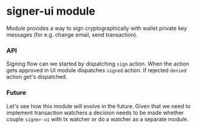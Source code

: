 # signer-ui module

Module provides a way to sign cryptographically with wallet private key messages (for e.g. change
email, send transaction).

### API

Signing flow can we started by dispatching `sign` action. When the action gets approved in UI module
dispatches `signed` action. If rejected `denied` action get's dispatched.

### Future

Let's see how this module will evolve in the future. Given that we need to implement transaction
watchers a decision needs to be made whether couple `signer-ui` with tx watcher or do a watcher as a
separate module.

